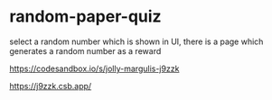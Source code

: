 # random-paper-quiz
 select a random number which is shown in UI, there is a page which generates a random number as a reward

https://codesandbox.io/s/jolly-margulis-j9zzk

https://j9zzk.csb.app/
